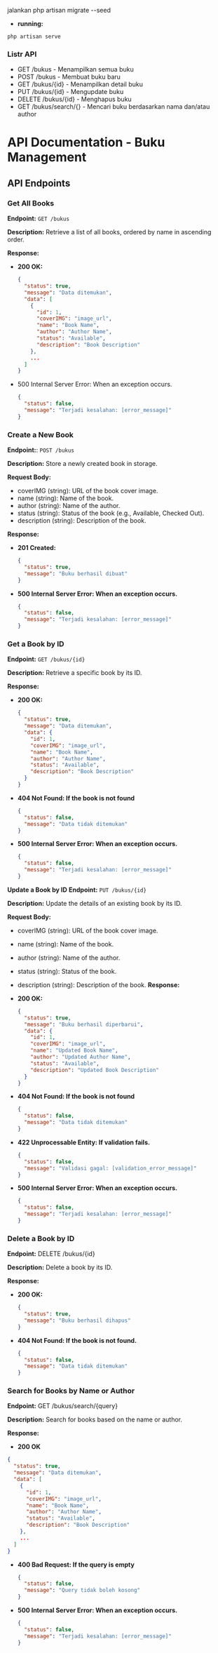 jalankan php artisan migrate --seed
- **running:** 
```
php artisan serve
```
### Listr API
- GET /bukus - Menampilkan semua buku
- POST /bukus - Membuat buku baru
- GET /bukus/{id} - Menampilkan detail buku
- PUT /bukus/{id} - Mengupdate buku
- DELETE /bukus/{id} - Menghapus buku
- GET /bukus/search/{} - Mencari buku berdasarkan nama dan/atau author

# API Documentation - Buku Management

## API Endpoints

### Get All Books

**Endpoint:** `GET /bukus`

**Description:** Retrieve a list of all books, ordered by name in ascending order.

**Response:**

- **200 OK:**
  ```json
  {
    "status": true,
    "message": "Data ditemukan",
    "data": [
      {
        "id": 1,
        "coverIMG": "image_url",
        "name": "Book Name",
        "author": "Author Name",
        "status": "Available",
        "description": "Book Description"
      },
      ...
    ]
  }
  ```
- 500 Internal Server Error: When an exception occurs.
  ```json
  {
    "status": false,
    "message": "Terjadi kesalahan: [error_message]"
  }
  ```

### Create a New Book

**Endpoint:**: `POST /bukus`

**Description:** Store a newly created book in storage.

**Request Body:**

- coverIMG (string): URL of the book cover image.
- name (string): Name of the book.
- author (string): Name of the author.
- status (string): Status of the book (e.g., Available, Checked Out).
- description (string): Description of the book.

**Response:**

- **201 Created:**
  ```json
  {
    "status": true,
    "message": "Buku berhasil dibuat"
  }
  ```
- **500 Internal Server Error: When an exception occurs.**

  ```json
  {
    "status": false,
    "message": "Terjadi kesalahan: [error_message]"
  }
  ```

### Get a Book by ID

**Endpoint:** `GET /bukus/{id}`

**Description:** Retrieve a specific book by its ID.

**Response:**

- **200 OK:**

  ```json
  {
    "status": true,
    "message": "Data ditemukan",
    "data": {
      "id": 1,
      "coverIMG": "image_url",
      "name": "Book Name",
      "author": "Author Name",
      "status": "Available",
      "description": "Book Description"
    }
  }
  ```

- **404 Not Found: If the book is not found**

  ```json
  {
    "status": false,
    "message": "Data tidak ditemukan"
  }
  ```

- **500 Internal Server Error: When an exception occurs.**

  ```json
  {
    "status": false,
    "message": "Terjadi kesalahan: [error_message]"
  }
  ```

**Update a Book by ID**
**Endpoint:** `PUT /bukus/{id}`

**Description:** Update the details of an existing book by its ID.

**Request Body:**

- coverIMG (string): URL of the book cover image.
- name (string): Name of the book.
- author (string): Name of the author.
- status (string): Status of the book.
- description (string): Description of the book.
  **Response:**

- **200 OK:**

  ```json
  {
    "status": true,
    "message": "Buku berhasil diperbarui",
    "data": {
      "id": 1,
      "coverIMG": "image_url",
      "name": "Updated Book Name",
      "author": "Updated Author Name",
      "status": "Available",
      "description": "Updated Book Description"
    }
  }
  ```

- **404 Not Found: If the book is not found**

  ```json
  {
    "status": false,
    "message": "Data tidak ditemukan"
  }
  ```

- **422 Unprocessable Entity: If validation fails.**

  ```json
  {
    "status": false,
    "message": "Validasi gagal: [validation_error_message]"
  }
  ```

- **500 Internal Server Error: When an exception occurs.**

  ```json
  {
    "status": false,
    "message": "Terjadi kesalahan: [error_message]"
  }
  ```

### Delete a Book by ID

**Endpoint:** DELETE /bukus/{id}

**Description:** Delete a book by its ID.

**Response:**

- **200 OK:**

  ```json
  {
    "status": true,
    "message": "Buku berhasil dihapus"
  }
  ```

- **404 Not Found: If the book is not found.**

  ```json
  {
    "status": false,
    "message": "Data tidak ditemukan"
  }
  ```
### Search for Books by Name or Author
**Endpoint:** GET /bukus/search/{query}

**Description:** Search for books based on the name or author.

**Response:**

- **200 OK**
```json
{
  "status": true,
  "message": "Data ditemukan",
  "data": [
    {
      "id": 1,
      "coverIMG": "image_url",
      "name": "Book Name",
      "author": "Author Name",
      "status": "Available",
      "description": "Book Description"
    },
    ...
  ]
}
```
- **400 Bad Request: If the query is empty**
  ```json
  {
    "status": false,
    "message": "Query tidak boleh kosong"
  }
  ```
- **500 Internal Server Error: When an exception occurs.**
  ```json
  {
    "status": false,
    "message": "Terjadi kesalahan: [error_message]"
  }
  ```